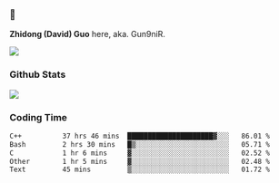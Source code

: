 ### 👋 

**Zhidong (David) Guo** here, aka. Gun9niR.

![](https://komarev.com/ghpvc/?username=Gun9niR&label=Total+Views)

### Github Stats

<img src="https://github-readme-stats.vercel.app/api?username=Gun9niR&count_private=true&show_icons=true&theme=vue-dark&hide_title=true">

### Coding Time

<!--START_SECTION:waka-->

```txt
C++          37 hrs 46 mins  █████████████████████▓░░░   86.01 %
Bash         2 hrs 30 mins   █▒░░░░░░░░░░░░░░░░░░░░░░░   05.71 %
C            1 hr 6 mins     ▓░░░░░░░░░░░░░░░░░░░░░░░░   02.52 %
Other        1 hr 5 mins     ▓░░░░░░░░░░░░░░░░░░░░░░░░   02.48 %
Text         45 mins         ▒░░░░░░░░░░░░░░░░░░░░░░░░   01.72 %
```

<!--END_SECTION:waka-->
